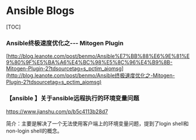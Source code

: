 # Ansible Blogs

[TOC]

### Ansible终极速度优化之--- Mitogen Plugin

 [http://blog.leanote.com/post/benmo/Ansible%E7%BB%88%E6%9E%81%E9%80%9F%E5%BA%A6%E4%BC%98%E5%8C%96%E4%B9%8B-Mitogen-Plugin-2?tdsourcetag=s_pctim_aiomsg](http://blog.leanote.com/post/benmo/Ansible终极速度优化之-Mitogen-Plugin-2?tdsourcetag=s_pctim_aiomsg) 



### 【ansible 】关于ansible远程执行的环境变量问题

https://www.jianshu.com/p/b5c4113b28d7

简介：主要是解决了一个无法使用客户端上的环境变量问题，提到了login shell和non-login shell的概念。